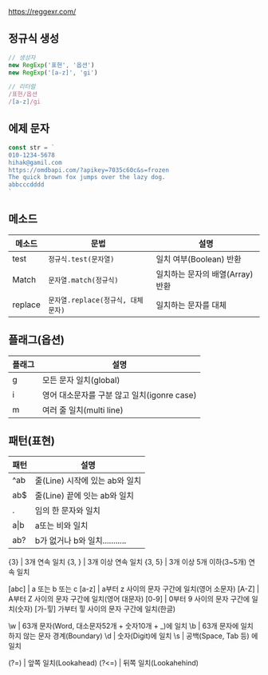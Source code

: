 https://reggexr.com/


## 정규식 생성

```js
// 생성자
new RegExp('표현', '옵션')
new RegExp('[a-z]', 'gi')

// 리터럴
/표현/옵션
/[a-z]/gi
```

## 에제 문자
 

``` js
const str = `
010-1234-5678
hihak@gamil.com
https://omdbapi.com/?apikey=7035c60c&s=frozen
The quick brown fox jumps over the lazy dog.
abbcccdddd
`
```

## 메소드

메소드 | 문법 | 설명
--| --|--
test | `정규식.test(문자열)` | 일치 여부(Boolean) 반환
Match | `문자열.match(정규식)` | 일치하는 문자의 배열(Array) 반환
replace | `문자열.replace(정규식, 대체문자)` | 일치하는 문자를 대체

## 플래그(옵션)

플래그 | 설명
--|--
 g | 모든 문자 일치(global)
 i | 영어 대소문자를 구분 않고 일치(igonre case)
 m | 여러 줄 일치(multi line)

 ## 패턴(표현)

 패턴 | 설명
 --|--
 ^ab | 줄(Line) 시작에 있는 ab와 일치
 ab$ | 줄(Line) 끝에 잇는  ab와 일치
 . | 임의 한 문자와 일치
 a&verbar;b | a또는 비와 일치
 ab? | b가 없거나 b와 일치...........

 {3} | 3개 연속 일치
 {3, } | 3개 이상 연속 일치
 {3, 5} | 3개 이상 5개 이하(3~5개) 연속 일치


 [abc] | a 또는 b 또는 c
 [a-z] | a부터 z 사이의 문자 구간에 일치(영어 소문자)
 [A-Z] | A부터 Z 사이의 문자 구간에 일치(영어 대문자)
 [0-9] | 0부터 9 사이의 문자 구간에 일치(숫자)
 [가-힣] 가부터 힣 사이의 문자 구간에 일치(한글)

 \w | 63개 문자(Word, 대소문자52개 + 숫자10개 + _)에 일치
 \b | 63개 문자에 일치하지 않는 문자 경계(Boundary)
 \d | 숫자(Digit)에 일치
 \s | 공백(Space, Tab 등) 에 일치

 (?=) | 앞쪽 일치(Lookahead)
 (?<=) | 뒤쪽 일치(Lookahehind)
